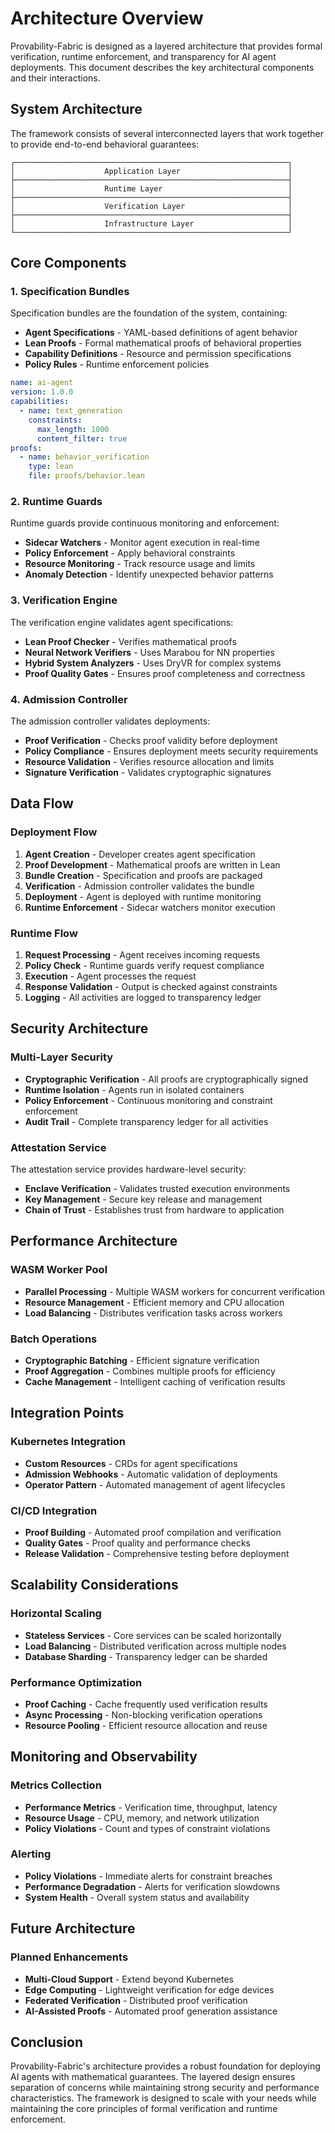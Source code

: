 # Architecture Overview

Provability-Fabric is designed as a layered architecture that provides formal verification, runtime enforcement, and transparency for AI agent deployments. This document describes the key architectural components and their interactions.

## System Architecture

The framework consists of several interconnected layers that work together to provide end-to-end behavioral guarantees:

```
┌─────────────────────────────────────────────────────────────┐
│                    Application Layer                        │
├─────────────────────────────────────────────────────────────┤
│                    Runtime Layer                            │
├─────────────────────────────────────────────────────────────┤
│                    Verification Layer                       │
├─────────────────────────────────────────────────────────────┤
│                    Infrastructure Layer                     │
└─────────────────────────────────────────────────────────────┘
```

## Core Components

### 1. Specification Bundles

Specification bundles are the foundation of the system, containing:

- **Agent Specifications** - YAML-based definitions of agent behavior
- **Lean Proofs** - Formal mathematical proofs of behavioral properties
- **Capability Definitions** - Resource and permission specifications
- **Policy Rules** - Runtime enforcement policies

```yaml
name: ai-agent
version: 1.0.0
capabilities:
  - name: text_generation
    constraints:
      max_length: 1000
      content_filter: true
proofs:
  - name: behavior_verification
    type: lean
    file: proofs/behavior.lean
```

### 2. Runtime Guards

Runtime guards provide continuous monitoring and enforcement:

- **Sidecar Watchers** - Monitor agent execution in real-time
- **Policy Enforcement** - Apply behavioral constraints
- **Resource Monitoring** - Track resource usage and limits
- **Anomaly Detection** - Identify unexpected behavior patterns

### 3. Verification Engine

The verification engine validates agent specifications:

- **Lean Proof Checker** - Verifies mathematical proofs
- **Neural Network Verifiers** - Uses Marabou for NN properties
- **Hybrid System Analyzers** - Uses DryVR for complex systems
- **Proof Quality Gates** - Ensures proof completeness and correctness

### 4. Admission Controller

The admission controller validates deployments:

- **Proof Verification** - Checks proof validity before deployment
- **Policy Compliance** - Ensures deployment meets security requirements
- **Resource Validation** - Verifies resource allocation and limits
- **Signature Verification** - Validates cryptographic signatures

## Data Flow

### Deployment Flow

1. **Agent Creation** - Developer creates agent specification
2. **Proof Development** - Mathematical proofs are written in Lean
3. **Bundle Creation** - Specification and proofs are packaged
4. **Verification** - Admission controller validates the bundle
5. **Deployment** - Agent is deployed with runtime monitoring
6. **Runtime Enforcement** - Sidecar watchers monitor execution

### Runtime Flow

1. **Request Processing** - Agent receives incoming requests
2. **Policy Check** - Runtime guards verify request compliance
3. **Execution** - Agent processes the request
4. **Response Validation** - Output is checked against constraints
5. **Logging** - All activities are logged to transparency ledger

## Security Architecture

### Multi-Layer Security

- **Cryptographic Verification** - All proofs are cryptographically signed
- **Runtime Isolation** - Agents run in isolated containers
- **Policy Enforcement** - Continuous monitoring and constraint enforcement
- **Audit Trail** - Complete transparency ledger for all activities

### Attestation Service

The attestation service provides hardware-level security:

- **Enclave Verification** - Validates trusted execution environments
- **Key Management** - Secure key release and management
- **Chain of Trust** - Establishes trust from hardware to application

## Performance Architecture

### WASM Worker Pool

- **Parallel Processing** - Multiple WASM workers for concurrent verification
- **Resource Management** - Efficient memory and CPU allocation
- **Load Balancing** - Distributes verification tasks across workers

### Batch Operations

- **Cryptographic Batching** - Efficient signature verification
- **Proof Aggregation** - Combines multiple proofs for efficiency
- **Cache Management** - Intelligent caching of verification results

## Integration Points

### Kubernetes Integration

- **Custom Resources** - CRDs for agent specifications
- **Admission Webhooks** - Automatic validation of deployments
- **Operator Pattern** - Automated management of agent lifecycles

### CI/CD Integration

- **Proof Building** - Automated proof compilation and verification
- **Quality Gates** - Proof quality and performance checks
- **Release Validation** - Comprehensive testing before deployment

## Scalability Considerations

### Horizontal Scaling

- **Stateless Services** - Core services can be scaled horizontally
- **Load Balancing** - Distributed verification across multiple nodes
- **Database Sharding** - Transparency ledger can be sharded

### Performance Optimization

- **Proof Caching** - Cache frequently used verification results
- **Async Processing** - Non-blocking verification operations
- **Resource Pooling** - Efficient resource allocation and reuse

## Monitoring and Observability

### Metrics Collection

- **Performance Metrics** - Verification time, throughput, latency
- **Resource Usage** - CPU, memory, and network utilization
- **Policy Violations** - Count and types of constraint violations

### Alerting

- **Policy Violations** - Immediate alerts for constraint breaches
- **Performance Degradation** - Alerts for verification slowdowns
- **System Health** - Overall system status and availability

## Future Architecture

### Planned Enhancements

- **Multi-Cloud Support** - Extend beyond Kubernetes
- **Edge Computing** - Lightweight verification for edge devices
- **Federated Verification** - Distributed proof verification
- **AI-Assisted Proofs** - Automated proof generation assistance

## Conclusion

Provability-Fabric's architecture provides a robust foundation for deploying AI agents with mathematical guarantees. The layered design ensures separation of concerns while maintaining strong security and performance characteristics. The framework is designed to scale with your needs while maintaining the core principles of formal verification and runtime enforcement.
